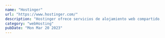 ```yaml
---
name: "Hostinger"
url: "https://www.hostinger.com/"
description: "Hostinger ofrece servicios de alojamiento web compartido, en la nube y VPS con MySQL, FTP y PHP así como una fácil integración con WordPress,​ Shopify, Drupal, etc."
category: "webHosting"
pubDate: "Mon Mar 20 2023"
---
```


